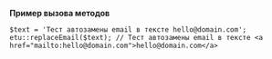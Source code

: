 **Пример вызова методов** 

    $text = 'Тест автозамены email в тексте hello@domain.com';
    etu::replaceEmail($text); // Тест автозамены email в тексте <a href="mailto:hello@domain.com">hello@domain.com</a>
